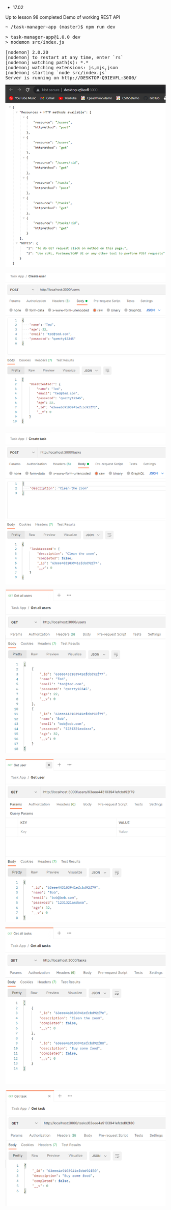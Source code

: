 - 17.02

Up to lesson 98 completed
Demo of working REST API

<pre>
~ /task-manager-app (master)$ npm run dev

> task-manager-app@1.0.0 dev
> nodemon src/index.js

[nodemon] 2.0.20
[nodemon] to restart at any time, enter `rs`
[nodemon] watching path(s): *.*
[nodemon] watching extensions: js,mjs,json
[nodemon] starting `node src/index.js`
Server is running on http://DESKTOP-Q9IEVFL:3000/
</pre>

![](https://github.com/swifty94/nodejs-course/blob/master/task-manager-app/examples/example_1.png)

![](https://github.com/swifty94/nodejs-course/blob/master/task-manager-app/examples/postman_1.png)

![](https://github.com/swifty94/nodejs-course/blob/master/task-manager-app/examples/postman_2.png)

![](https://github.com/swifty94/nodejs-course/blob/master/task-manager-app/examples/postman_3.png)

![](https://github.com/swifty94/nodejs-course/blob/master/task-manager-app/examples/postman_4.png)

![](https://github.com/swifty94/nodejs-course/blob/master/task-manager-app/examples/postman_5.png)

![](https://github.com/swifty94/nodejs-course/blob/master/task-manager-app/examples/postman_6.png)
